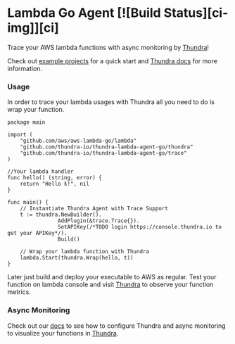 # Lambda Go Agent [![Build Status][ci-img]][ci]

Trace your AWS lambda functions with async monitoring by [Thundra](https://www.thundra.io/)!

Check out [example projects](https://github.com/thundra-io/thundra-examples-lambda-go) for a quick start and [Thundra docs](https://docs.thundra.io/docs) for more information.

### Usage

In order to trace your lambda usages with Thundra all you need to do is wrap your function.

```
package main

import (
	"github.com/aws/aws-lambda-go/lambda"
	"github.com/thundra-io/thundra-lambda-agent-go/thundra"
	"github.com/thundra-io/thundra-lambda-agent-go/trace"
)

//Your lambda handler
func hello() (string, error) {
	return "Hello ƛ!", nil
}

func main() {
	// Instantiate Thundra Agent with Trace Support
	t := thundra.NewBuilder().
	            AddPlugin(&trace.Trace{}).
	            SetAPIKey(/*TODO login https://console.thundra.io to get your APIKey*/).
	            Build()
	
	// Wrap your lambda function with Thundra
	lambda.Start(thundra.Wrap(hello, t))
}
```
Later just build and deploy your executable to AWS as regular. Test your function on lambda console and visit [Thundra](https://www.thundra.io/) to observe your function metrics.

### Async Monitoring

Check out our [docs](https://docs.thundra.io/docs/how-to-setup-async-monitoring) to see how to configure Thundra and async monitoring to visualize your functions in [Thundra](https://www.thundra.io/).

